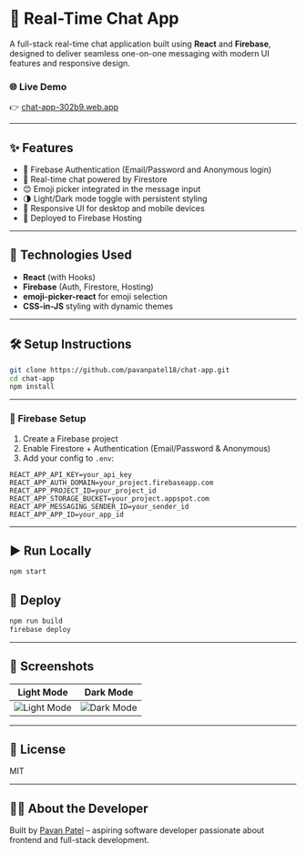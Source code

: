# 💬 Real-Time Chat App

A full-stack real-time chat application built using **React** and **Firebase**, designed to deliver seamless one-on-one messaging with modern UI features and responsive design.

### 🌐 Live Demo  
👉 [chat-app-302b9.web.app](https://chat-app-302b9.web.app)

---

## ✨ Features

- 🔐 Firebase Authentication (Email/Password and Anonymous login)
- 💬 Real-time chat powered by Firestore
- 😊 Emoji picker integrated in the message input
- 🌗 Light/Dark mode toggle with persistent styling
- 📱 Responsive UI for desktop and mobile devices
- 🚀 Deployed to Firebase Hosting

---

## 🧰 Technologies Used

- **React** (with Hooks)
- **Firebase** (Auth, Firestore, Hosting)
- **emoji-picker-react** for emoji selection
- **CSS-in-JS** styling with dynamic themes

---

## 🛠 Setup Instructions

```bash
git clone https://github.com/pavanpatel18/chat-app.git
cd chat-app
npm install
```

---

### 🔐 Firebase Setup

1. Create a Firebase project
2. Enable Firestore + Authentication (Email/Password & Anonymous)
3. Add your config to `.env`:
```
REACT_APP_API_KEY=your_api_key
REACT_APP_AUTH_DOMAIN=your_project.firebaseapp.com
REACT_APP_PROJECT_ID=your_project_id
REACT_APP_STORAGE_BUCKET=your_project.appspot.com
REACT_APP_MESSAGING_SENDER_ID=your_sender_id
REACT_APP_APP_ID=your_app_id
```

---

## ▶️ Run Locally

```bash
npm start
```

## 🚀 Deploy

```bash
npm run build
firebase deploy
```

---

## 📸 Screenshots

| Light Mode | Dark Mode |
|------------|-----------|
| ![Light Mode](link-to-light-screenshot) | ![Dark Mode](link-to-dark-screenshot) |

---

## 📄 License

MIT

---

## 🙋‍♂️ About the Developer

Built by [Pavan Patel](https://github.com/pavanpatel18) – aspiring software developer passionate about frontend and full-stack development.
